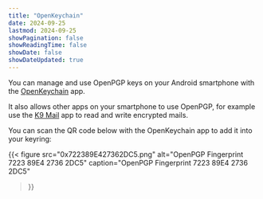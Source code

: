 ```yaml
---
title: "OpenKeychain"
date: 2024-09-25
lastmod: 2024-09-25
showPagination: false
showReadingTime: false
showDate: false
showDateUpdated: true
---
```


You can manage and use OpenPGP keys on your Android smartphone with the
[OpenKeychain](https://www.openkeychain.org/) app.

It also allows other apps on your smartphone to use OpenPGP, for example use the
[K9 Mail](https://k9mail.app/) app to read and write encrypted mails.

You can scan the QR code below with the OpenKeychain app to add it into your
keyring:

{{< figure
    src="0x722389E427362DC5.png"
    alt="OpenPGP Fingerprint 7223 89E4 2736 2DC5"
    caption="OpenPGP Fingerprint 7223 89E4 2736 2DC5"
>}}
